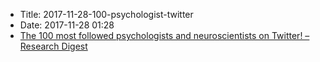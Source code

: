 - Title: 2017-11-28-100-psychologist-twitter
- Date: 2017-11-28 01:28
- [The 100 most followed psychologists and neuroscientists on Twitter! – Research Digest](https://digest.bps.org.uk/2015/11/06/the-100-most-followed-psychologists-and-neuroscientists-on-twitter/?utm_content=buffereace8&utm_medium=social&utm_source=twitter.com&utm_campaign=buffer)
